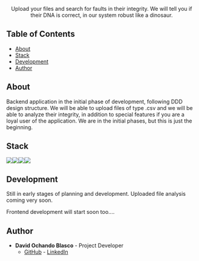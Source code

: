 

<p align="center">
  Upload your files and search for faults in their integrity. We will tell you if their DNA is correct, in our system robust like a dinosaur.
</p>

## Table of Contents 

- [About](#about)
- [Stack](#stack)
- [Development](#development)
- [Author](#author)

## About

Backend application in the initial phase of development, following DDD design structure. We will be able to upload files of type .csv and we will be able to analyze their integrity, in addition to special features if you are a loyal user of the application. We are in the initial phases, but this is just the beginning.

## Stack 

<img src="https://img.shields.io/badge/-Nodejs-43853d?style=for-the-badge&logo=Node.js&logoColor=white"><img src="https://img.shields.io/badge/Express-000000?style=for-the-badge&logo=Express&logoColor=white"><img src="https://img.shields.io/badge/-MongoDB-13aa52?style=for-the-badge&logo=mongodb&logoColor=white"><img src="https://img.shields.io/badge/TypeScript-007ACC?style=for-the-badge&logo=typescript&logoColor=white">


## Development

Still in early stages of planning and development. Uploaded file analysis coming very soon.

Frontend development will start soon too....


## Author

- **David Ochando Blasco** - Project Developer
  - [GitHub](https://github.com/Dave86dev) - [LinkedIn](https://www.linkedin.com/in/david-ochando-blasco-90b2ba1a/)
